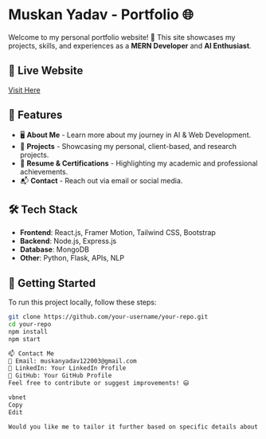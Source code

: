 # Muskan Yadav - Portfolio 🌐

Welcome to my personal portfolio website! 🚀 This site showcases my projects, skills, and experiences as a **MERN Developer** and **AI Enthusiast**.

## 🔗 Live Website  
[Visit Here](https://muskanydv.netlify.app/)

## 📌 Features  
- 🖥️ **About Me** - Learn more about my journey in AI & Web Development.  
- 💼 **Projects** - Showcasing my personal, client-based, and research projects.  
- 📜 **Resume & Certifications** - Highlighting my academic and professional achievements.  
- 📬 **Contact** - Reach out via email or social media.  

## 🛠️ Tech Stack  
- **Frontend**: React.js, Framer Motion, Tailwind CSS, Bootstrap  
- **Backend**: Node.js, Express.js  
- **Database**: MongoDB  
- **Other**: Python, Flask, APIs, NLP  

## 🚀 Getting Started  
To run this project locally, follow these steps:

```bash
git clone https://github.com/your-username/your-repo.git
cd your-repo
npm install
npm start

📫 Contact Me
📧 Email: muskanyadav122003@gmail.com
🔗 LinkedIn: Your LinkedIn Profile
🐙 GitHub: Your GitHub Profile
Feel free to contribute or suggest improvements! 😃

vbnet
Copy
Edit

Would you like me to tailor it further based on specific details about your portfolio? 🚀
